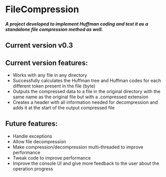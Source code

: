 # FileCompression

##### A project developed to implement Huffman coding and test it as a standalone file compression method as well.

## Current version v0.3

## Current version features:
+ Works with any file in any directory
+ Successfully calculates the Huffman tree and Huffman codes for each different token present in the file (byte)
+ Outputs the compressed data to a file in the original directory with the same name as the original file but with a .compressed extension
+ Creates a header with all information needed for decompression and adds it at the start of the output compressed file

## Future features:
+ Handle exceptions
+ Allow file decompression
+ Make compression/decompression multi-threaded to improve performance
+ Tweak code to improve performance
+ Improve the console UI and give more feedback to the user about the operation progress
